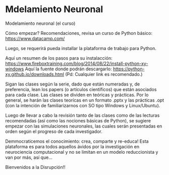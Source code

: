 # Mdelamiento Neuronal
Modelamiento neuronal (el curso)

Cómo empezar? Recomendaciones, revisa un curso de Python básico: https://www.datacamp.com/

Luego, se requerirá pueda installar la plataforma de trabajo para Python. 

Aquí un resumen de los pasos para su instalacción: https://www.fireboxtraining.com/blog/2014/08/22/install-python-xy-windows
Aquí la fuente donde podrán descargarlo: https://python-xy.github.io/downloads.html (Pd: Cualquier link es recomendado.)

Sigan las clases según la serie, dado que están numeradas y, de preferencia, lean los papers (o artículos científicos) que están asociados para cada clase. Las clases se dividen en teóricas y prácticas. 
Por lo general, se harán las clases teorícas en un formato .pptx y las prácticas .opt (con la intención de familiarizarnos con SO tipo Windows y Linux/Ubuntu).

Luego de llevar a cabo la revisión tanto de las clases como de las lecturas recomendadas (así como las nociones básicas de Python), se sugiere empezar con las simulaciones neuronales, las cuales serán presentadas en orden según el progreso de cada investigador.

Demmocraticemos el conocimiento: crea, comparte y re-educa! Esta plataforma es para todos aquellos ávidos por la investigación en neurociencia computacional y no se limitan en un modelo reduccionista y van por más, así que...

Bienvenidos a la Disrupción!!
